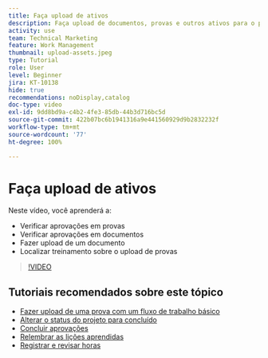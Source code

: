 ```yaml
---
title: Faça upload de ativos
description: Faça upload de documentos, provas e outros ativos para o projeto antes de encerrá-lo para garantir que todos os dados relevantes estejam associados ao projeto.
activity: use
team: Technical Marketing
feature: Work Management
thumbnail: upload-assets.jpeg
type: Tutorial
role: User
level: Beginner
jira: KT-10138
hide: true
recommendations: noDisplay,catalog
doc-type: video
exl-id: 9dd8bd9a-c4b2-4fe3-85db-44b3d716bc5d
source-git-commit: 422b07bc6b1941316a9e441560929d9b2832232f
workflow-type: tm+mt
source-wordcount: '77'
ht-degree: 100%

---
```


# Faça upload de ativos

Neste vídeo, você aprenderá a:

* Verificar aprovações em provas
* Verificar aprovações em documentos
* Fazer upload de um documento
* Localizar treinamento sobre o upload de provas

>[!VIDEO](https://video.tv.adobe.com/v/3440375/?quality=12&learn=on&enablevpops&captions=por_br)

## Tutoriais recomendados sobre este tópico

* [Fazer upload de uma prova com um fluxo de trabalho básico](/help/workfront-proof/upload-proofs/upload-a-proof-with-a-basic-workflow.md)
* [Alterar o status do projeto para concluído](/help/manage-work/projects/change-the-project-status.md)
* [Concluir aprovações](/help/manage-work/close-a-project/complete-approvals.md)
* [Relembrar as lições aprendidas](/help/manage-work/close-a-project/lessons-learned-from-closing-a-project.md)
* [Registrar e revisar horas](/help/manage-work/close-a-project/log-and-review-hours.md)

